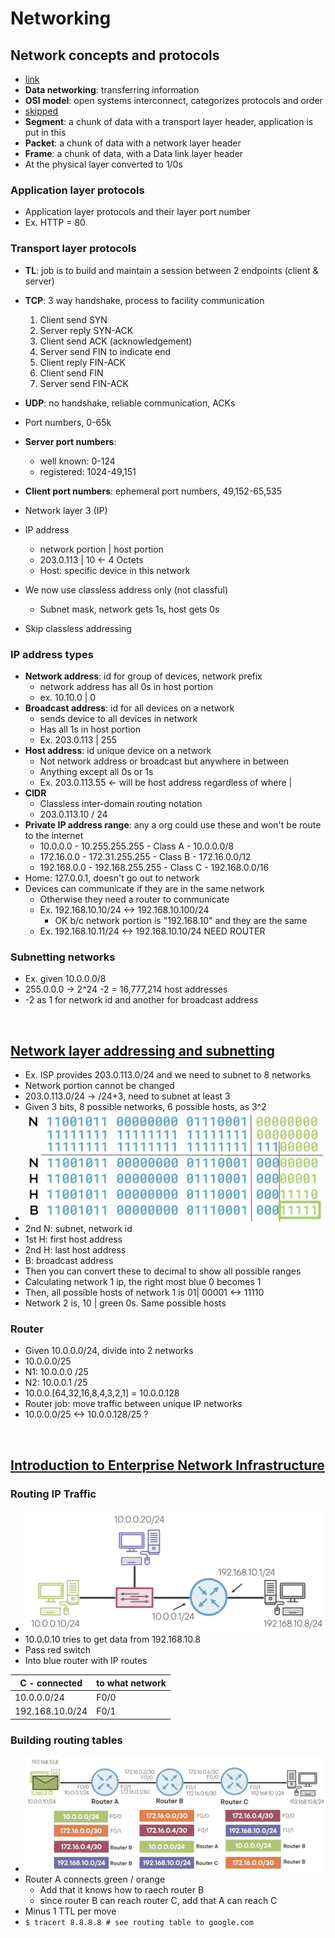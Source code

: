 # Networking

## Network concepts and protocols

- [link](https://app.pluralsight.com/library/courses/network-concepts-protocols-cert/table-of-contents)
- **Data networking**: transferring information
- **OSI model**: open systems interconnect, categorizes protocols and order
- [skipped](https://app.pluralsight.com/course-player?clipId=15983a98-20b3-4410-af10-bd7d42d6477a)
- **Segment**: a chunk of data with a transport layer header, application is put in this
- **Packet**: a chunk of data with a network layer header
- **Frame**: a chunk of data, with a Data link layer header
- At the physical layer converted to 1/0s

### Application layer protocols

- Application layer protocols and their layer port number
- Ex. HTTP = 80

### Transport layer protocols

- **TL**: job is to build and maintain a session between 2 endpoints (client & server)
- **TCP**: 3 way handshake, process to facility communication
  1. Client send SYN
  2. Server reply SYN-ACK
  3. Client send ACK (acknowledgement)
  4. Server send FIN to indicate end
  5. Client reply FIN-ACK
  6. Client send FIN
  7. Server send FIN-ACK
- **UDP**: no handshake, reliable communication, ACKs
- Port numbers, 0-65k
- **Server port numbers**:
  - well known: 0-124
  - registered: 1024-49,151
- **Client port numbers**: ephemeral port numbers, 49,152-65,535

- Network layer 3 (IP)
- IP address
  - network portion | host portion
  - 203.0.113 | 10 <- 4 Octets
  - Host: specific device in this network
- We now use classless address only (not classful)
  - Subnet mask, network gets 1s, host gets 0s
- Skip classless addressing

### IP address types

- **Network address**: id for group of devices, network prefix
  - network address has all 0s in host portion
  - ex. 10.10.0 | 0
- **Broadcast address**: id for all devices on a network
  - sends device to all devices in network
  - Has all 1s in host portion
  - Ex. 203.0.113 | 255
- **Host address**: id unique device on a network
  - Not network address or broadcast but anywhere in between
  - Anything except all 0s or 1s
  - Ex. 203.0.113.55 <- will be host address regardless of where |
- **CIDR**
  - Classless inter-domain routing notation
  - 203.0.113.10 / 24
- **Private IP address range**: any a org could use these and won't be route to the internet
  - 10.0.0.0 - 10.255.255.255 - Class A - 10.0.0.0/8
  - 172.16.0.0 - 172.31.255.255 - Class B - 172.16.0.0/12
  - 192.168.0.0 - 192.168.255.255 - Class C - 192.168.0.0/16
- Home: 127.0.0.1, doesn't go out to network
- Devices can communicate if they are in the same network
  - Otherwise they need a router to communicate
  - Ex. 192.168.10.10/24 <-> 192.168.10.100/24
    - OK b/c network portion is "192.168.10" and they are the same
  - Ex. 192.168.10.11/24 <-> 192.168.10.10/24 NEED ROUTER

### Subnetting networks

- Ex. given 10.0.0.0/8
- 255.0.0.0 -> 2^24 -2 = 16,777,214 host addresses
- -2 as 1 for network id and another for broadcast address

<br/>

## [Network layer addressing and subnetting](https://app.pluralsight.com/library/courses/network-layer-addressing-subnetting/table-of-contents)

- Ex. ISP provides 203.0.113.0/24 and we need to subnet to 8 networks
- Network portion cannot be changed
- 203.0.113.0/24 -> /24+3, need to subnet at least 3
- Given 3 bits, 8 possible networks, 6 possible hosts, as 3^2
- ![Calc subnet](/assets/calc-subnet.png)
- 2nd N: subnet, network id
- 1st H: first host address
- 2nd H: last host address
- B: broadcast address
- Then you can convert these to decimal to show all possible ranges
- Calculating network 1 ip, the right most blue 0 becomes 1
- Then, all possible hosts of network 1 is 01| 00001 <-> 11110
- Network 2 is, 10 | green 0s. Same possible hosts

### Router

- Given 10.0.0.0/24, divide into 2 networks
- 10.0.0.0/25
- N1: 10.0.0.0 /25
- N2: 10.0.0.1 /25
- 10.0.0.[64,32,16,8,4,3,2,1] = 10.0.0.128
- Router job: move traffic between unique IP networks
- 10.0.0.0/25 <-> 10.0.0.128/25 ?

<br/>

## [Introduction to Enterprise Network Infrastructure](https://app.pluralsight.com/library/courses/network-enterprise-infrastructure-introduction-cert/table-of-contents)

### Routing IP Traffic

- ![Default gateway](/assets/default-gateway.png)
- 10.0.0.10 tries to get data from 192.168.10.8
- Pass red switch
- Into blue router with IP routes

| C - connected   | to what network |
| --------------- | --------------- |
| 10.0.0.0/24     | F0/0            |
| 192.168.10.0/24 | F0/1            |

### Building routing tables

- ![Building routing tables](/assets/build-routing-table.png)
- Router A connects green / orange
  - Add that it knows how to raech router B
  - since router B can reach router C, add that A can reach C
- Minus 1 TTL per move
- `$ tracert 8.8.8.8 # see routing table to google.com`
